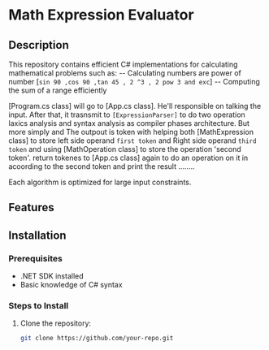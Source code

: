 # Math Expression Evaluator

## Description
This repository contains efficient C# implementations for calculating mathematical problems such as:
--  Calculating numbers are power of number [`sin 90 ,cos 90 ,tan 45 , 2 ^3 , 2 pow 3 and exc`]
--  Computing the sum of a range efficiently

[Program.cs class] will go to  [App.cs class]. He'll responsible on talking the input. After that, it trasnsmit to `[ExpressionParser]` to do
two operation laxics analysis and syntax analysis as compiler phases architecture. But more simply and The outpout is token with helping both
[MathExpression class] to store left side operand `first token`  and  Right side operand ` third token ` and using [MathOperation class] to
store the operation 'second token'.
return tokenes to [App.cs class] again to do an operation on it in acoording to the second token and print the result ........

Each algorithm is optimized for large input constraints.

## Features


## Installation
### Prerequisites
- .NET SDK installed
- Basic knowledge of C# syntax

### Steps to Install
1. Clone the repository:
   ```sh
   git clone https://github.com/your-repo.git
